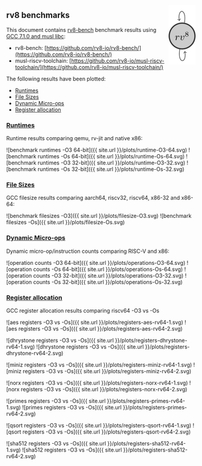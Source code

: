 <a href="https://rv8.io/"><img style="float: right;" src="/images/rv8.svg"></a>

## rv8 benchmarks

This document contains [rv8-bench](https://github.com/rv8-io/rv8-bench/)
benchmark results using [GCC 7.1.0 and musl libc](https://github.com/rv8-io/musl-riscv-toolchain/):

- rv8-bench: [https://github.com/rv8-io/rv8-bench/](https://github.com/rv8-io/rv8-bench/)
- musl-riscv-toolchain: [https://github.com/rv8-io/musl-riscv-toolchain/](https://github.com/rv8-io/musl-riscv-toolchain/)

The following results have been plotted:

- [Runtimes](#runtimes)
- [File Sizes](#file-sizes)
- [Dynamic Micro-ops](#dynamic-micro-ops)
- [Register allocation](#register-allocation)

### [Runtimes](#runtimes)

Runtime results comparing qemu, rv-jit and native x86:

![benchmark runtimes -O3 64-bit]({{ site.url }}/plots/runtime-O3-64.svg)
![benchmark runtimes -Os 64-bit]({{ site.url }}/plots/runtime-Os-64.svg)
![benchmark runtimes -O3 32-bit]({{ site.url }}/plots/runtime-O3-32.svg)
![benchmark runtimes -Os 32-bit]({{ site.url }}/plots/runtime-Os-32.svg)

### [File Sizes](#file-sizes)

GCC filesize results comparing aarch64, riscv32, riscv64, x86-32 and x86-64:

![benchmark filesizes -O3]({{ site.url }}/plots/filesize-O3.svg)
![benchmark filesizes -Os]({{ site.url }}/plots/filesize-Os.svg)

### [Dynamic Micro-ops](#dynamic-micro-ops)

Dynamic micro-op/instruction counts comparing RISC-V and x86:

![operation counts -O3 64-bit]({{ site.url }}/plots/operations-O3-64.svg)
![operation counts -Os 64-bit]({{ site.url }}/plots/operations-Os-64.svg)
![operation counts -O3 32-bit]({{ site.url }}/plots/operations-O3-32.svg)
![operation counts -Os 32-bit]({{ site.url }}/plots/operations-Os-32.svg)

### [Register allocation](#register-allocation)

GCC register allocation results comparing riscv64 -O3 vs -Os

![aes registers -O3 vs -Os]({{ site.url }}/plots/registers-aes-rv64-1.svg)
![aes registers -O3 vs -Os]({{ site.url }}/plots/registers-aes-rv64-2.svg)

![dhrystone registers -O3 vs -Os]({{ site.url }}/plots/registers-dhrystone-rv64-1.svg)
![dhrystone registers -O3 vs -Os]({{ site.url }}/plots/registers-dhrystone-rv64-2.svg)

![miniz registers -O3 vs -Os]({{ site.url }}/plots/registers-miniz-rv64-1.svg)
![miniz registers -O3 vs -Os]({{ site.url }}/plots/registers-miniz-rv64-2.svg)

![norx registers -O3 vs -Os]({{ site.url }}/plots/registers-norx-rv64-1.svg)
![norx registers -O3 vs -Os]({{ site.url }}/plots/registers-norx-rv64-2.svg)

![primes registers -O3 vs -Os]({{ site.url }}/plots/registers-primes-rv64-1.svg)
![primes registers -O3 vs -Os]({{ site.url }}/plots/registers-primes-rv64-2.svg)

![qsort registers -O3 vs -Os]({{ site.url }}/plots/registers-qsort-rv64-1.svg)
![qsort registers -O3 vs -Os]({{ site.url }}/plots/registers-qsort-rv64-2.svg)

![sha512 registers -O3 vs -Os]({{ site.url }}/plots/registers-sha512-rv64-1.svg)
![sha512 registers -O3 vs -Os]({{ site.url }}/plots/registers-sha512-rv64-2.svg)
